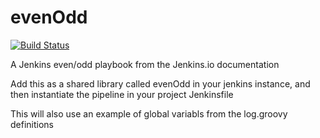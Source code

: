 # evenOdd
[![Build Status](http://localhost:8080/buildStatus/icon?job=libraries)](http://localhost:8080/job/libraries/)


A Jenkins even/odd playbook from the Jenkins.io documentation

Add this as a shared library called evenOdd in your jenkins
instance, and then instantiate the pipeline in your project Jenkinsfile

This will also use an example of global variabls from the log.groovy
definitions
